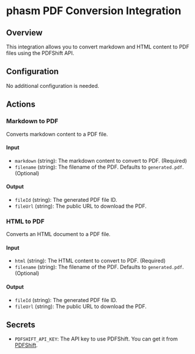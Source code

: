 # phasm PDF Conversion Integration

## Overview

This integration allows you to convert markdown and HTML content to PDF files using the PDFShift API.

## Configuration

No additional configuration is needed.

## Actions

### Markdown to PDF

Converts markdown content to a PDF file.

#### Input

- `markdown` (string): The markdown content to convert to PDF. (Required)
- `filename` (string): The filename of the PDF. Defaults to `generated.pdf`. (Optional)

#### Output

- `fileId` (string): The generated PDF file ID.
- `fileUrl` (string): The public URL to download the PDF.

### HTML to PDF

Converts an HTML document to a PDF file.

#### Input

- `html` (string): The HTML content to convert to PDF. (Required)
- `filename` (string): The filename of the PDF. Defaults to `generated.pdf`. (Optional)

#### Output

- `fileId` (string): The generated PDF file ID.
- `fileUrl` (string): The public URL to download the PDF.

## Secrets

- `PDFSHIFT_API_KEY`: The API key to use PDFShift. You can get it from [PDFShift](https://app.pdfshift.io/env/apikeys).
